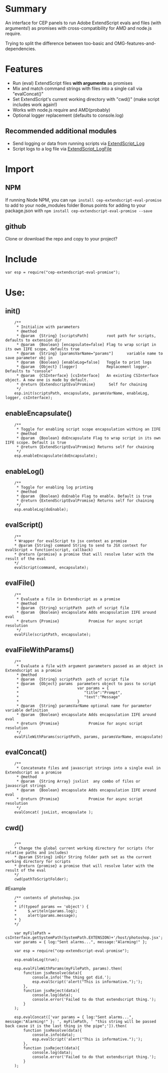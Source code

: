 # Summary
An interface for CEP panels to run Adobe ExtendScript evals and files (with arguments!) as promises with cross-compatibility for AMD and node.js require.

Trying to split the difference between too-basic and OMG-features-and-dependencies.

# Features
- Run (eval) ExtendScript files **with arguments** as promises
- Mix and match command strings with files into a single call via "evalConcat()"
- Set ExtendScript's current working directory with "cwd()" (make script includes work again!)
- Works with node.js require and AMD(probably)
- Optional logger replacement (defaults to console.log)

## Recommended additional modules
- Send logging or data from running scripts via [ExtendScript_Log](https://github.com/MaxJohnson/extendscript_log)
- Script logs to a log file via [ExtendScript_LogFile](https://github.com/MaxJohnson/extendscript_logfile)

# Import
## NPM
If running Node NPM, you can `npm install cep-extendscript-eval-promise` to add to your node_modules folder
Bonus points for adding to your package.json with `npm install cep-extendscript-eval-promise --save`
## github
Clone or download the repo and copy to your project?

# Include
`var esp = require("cep-extendscript-eval-promise");`

# Use:
## init()
```
    /**
     * Initialize with parameters
     * @method
     * @param  {String} [scriptsPath]        root path for scripts, defaults to extension dir
     * @param  {Boolean} [encapsulate=false] Flag to wrap script in its own IIFE scope, defaults true
     * @param  {String} [paramsVarName="params"]      variable name to save parameter obj in
     * @param  {Boolean} [enableLog=false]   Toggle to print logs
     * @param  {Object} [logger]             Replacement logger. Defaults to "console"
     * @param  {CSInterface} [csInterface]   An existing CSInterface object. A new one is made by default.
     * @return {ExtendscriptEvalPromise}      Self for chaining
     */
    esp.init(scriptsPath, encapsulate, paramsVarName, enableLog, logger, csInterface);

```
## enableEncapsulate()
```
    /**
     * Toggle for enabling script scope encapsulation withing an IIFE
     * @method
     * @param  {Boolean} doEncapsulate Flag to wrap script in its own IIFE scope. Default is true
     * @return {ExtendScriptEvalPromise} Returns self for chaining
     */
    esp.enableEncapsulate(doEncapsulate);

```
## enableLog()
```
    /**
     * Toggle for enabling log printing
     * @method
     * @param  {Boolean} doEnable Flag to enable. Default is true
     * @return {ExtendScriptEvalPromise} Returns self for chaining
     */
    esp.enableLog(doEnable);

```
## evalScript()
```
    /**
    * Wrapper for evalScript to jsx context as promise
    * @param {String} command String to send to JSX context for evalScript = function(script, callback)
    * @return {promise} a promise that will resolve later with the result of the eval
    */
    evalScript(command, encapsulate);

```
## evalFile()
```
    /**
     * Evaluate a file in Extendscript as a promise
     * @method
     * @param  {String} scriptPath  path of script file
     * @param  {Boolean} encapsulate Adds encapsulation IIFE around eval
     * @return {Promise}             Promise for async script resolution
     */
    evalFile(scriptPath, encapsulate);
```
## evalFileWithParams()
```
    /**
     * Evaluate a file with argument parameters passed as an object in Extendscript as a promise
     * @method
     * @param  {String} scriptPath  path of script file
     * @param  {Object} params  parameters object to pass to script
     *                          var params = {
     *                             "title":"Prompt",
     *                             "text":"Message"
     *                          }
     * @param  {String} paramsVarName optional name for parameter variable definition
     * @param  {Boolean} encapsulate Adds encapsulation IIFE around eval
     * @return {Promise}             Promise for async script resolution
     */
    evalFileWithParams(scriptPath, params, paramsVarName, encapsulate)
```
## evalConcat()
```
    /**
     * Concatenate files and javascript strings into a single eval in Extendscript as a promise
     * @method
     * @param  {String Array} jsxlist  any combo of files or javascript strings
     * @param  {Boolean} encapsulate Adds encapsulation IIFE around eval
     * @return {Promise}             Promise for async script resolution
     */
    evalConcat( jsxList, encapsulate );
```
## cwd()
```

    /**
    * Change the global current working directory for scripts (for relative paths and includes)
    * @param {String} inDir String folder path set as the current working directory for scripts
    * @return {promise} a promise that will resolve later with the result of the eval
    */
    cwd(pathToScriptFolder);
```
#Example
```
    /** contents of photoshop.jsx
    *
    * if(typeof params == 'object') {
    *     $.writeln(params.log);  
    *     alert(params.message);
    * }
    */

    var myFilePath = csInterface.getSystemPath(SystemPath.EXTENSION)+'/host/photoshop.jsx';
    var params = { log:"Sent alarms...", message:"Alarming!" };

    var esp = require("cep-extendscript-eval-promise");

    esp.enableLog(true);

    esp.evalFileWithParams(myFilePath, params).then(
        function jsxResolve(data){
            console.info('The thing got did.');
            esp.evalScript('alert("This is informative.");');
        },
        function jsxReject(data){
            console.log(data);
            console.error('Failed to do that extendscript thing.');
        }
    );

    esp.evalConcat(['var params = { log:"Sent alarms...", message:"Alarming!" }; ', myFilePath, ' "this string will be passed back cause it is the last thing in the pipe";']).then(
        function jsxResolve(data){
            console.info(data);
            esp.evalScript('alert("This is informative.");');
        },
        function jsxReject(data){
            console.log(data);
            console.error('Failed to do that extendscript thing.');
        }
    );
```
